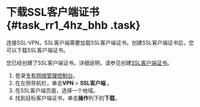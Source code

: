 # 下载SSL客户端证书 {#task_rr1_4hz_bhb .task}

连接SSL-VPN，SSL客户端需要加载SSL客户端证书。创建SSL客户端证书后，您可以下载SSL客户端证书。

您已经创建了SSL客户端证书。详细说明，请参见创建[SSL客户端证书](intl.zh-CN/用户指南/配置SSL-VPN/管理SSL客户端/创建SSL客户端证书.md#)。

1.  登录[专有网络管理控制台](https://vpcnext.console.aliyun.com/nat/)。 
2.  在左侧导航栏，单击**VPN** \> **SSL客户端** 。 
3.  在SSL客户端页面，选择一个地域。 
4.  找到目标客户端证书，单击**操作**列下的**下载**。 

